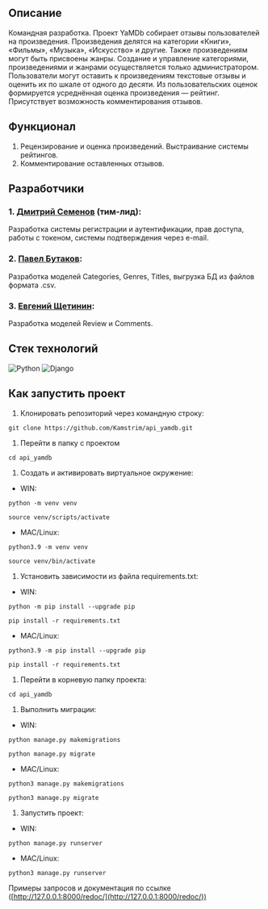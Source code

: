 ## Описание

Командная разработка. Проект YaMDb собирает отзывы пользователей на произведения. Произведения делятся на категории «Книги», «Фильмы», «Музыка», «Искусство» и другие. Также произведениям могут быть присвоены жанры. Создание и управление категориями, произведениями и жанрами осуществляется только администратором. Пользователи могут оставить к произведениям текстовые отзывы и оценить их по шкале от одного до десяти. Из пользовательских оценок формируется усреднённая оценка произведения — рейтинг. Присутствует возможность комментирования отзывов.

## Функционал

1. Рецензирование и оценка произведений. Выстраивание системы рейтингов.
2. Комментирование оставленных отзывов.

## Разработчики

### 1. [Дмитрий Семенов](https://github.com/Kamstrim) (тим-лид):

Разработка системы регистрации и аутентификации, прав доступа, работы с токеном, системы подтверждения через e-mail.

### 2. [Павел Бутаков](https://github.com/KottaPav):

Разработка моделей Categories, Genres, Titles, выгрузка БД из файлов формата .csv.

### 3. [Евгений Щетинин](https://github.com/Zmeuko):

Разработка моделей Review и Comments.

## Стек технологий

![Python](https://img.shields.io/badge/python-3670A0?style=for-the-badge&logo=python&logoColor=ffdd54)
![Django](https://img.shields.io/badge/django-%23092E20.svg?style=for-the-badge&logo=django&logoColor=white)

## Как запустить проект

1. Клонировать репозиторий через командную строку:

`git clone https://github.com/Kamstrim/api_yamdb.git`

1. Перейти в папку с проектом

`cd api_yamdb`

1. Cоздать и активировать виртуальное окружение:
- WIN:

`python -m venv venv`

`source venv/scripts/activate`

- MAC/Linux:

`python3.9 -m venv venv`

`source venv/bin/activate`

1. Установить зависимости из файла requirements.txt:
- WIN:

`python -m pip install --upgrade pip`

`pip install -r requirements.txt`

- MAC/Linux:

`python3.9 -m pip install --upgrade pip`

`pip install -r requirements.txt`

1. Перейти в корневую папку проекта:

`cd api_yamdb`

1. Выполнить миграции:
- WIN:

`python manage.py makemigrations`

`python manage.py migrate`

- MAC/Linux:

`python3 manage.py makemigrations`

`python3 manage.py migrate`

1. Запустить проект:
- WIN:

`python manage.py runserver`

- MAC/Linux:

`python3 manage.py runserver`

Примеры запросов и документация по ссылке ([http://127.0.0.1:8000/redoc/](http://127.0.0.1:8000/redoc/))
